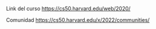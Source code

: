 Link del curso
https://cs50.harvard.edu/web/2020/

Comunidad
https://cs50.harvard.edu/x/2022/communities/